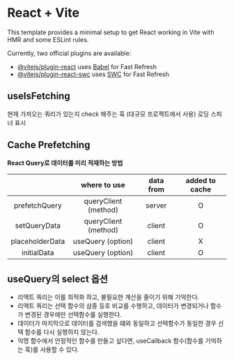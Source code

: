 # React + Vite

This template provides a minimal setup to get React working in Vite with HMR and some ESLint rules.

Currently, two official plugins are available:

- [@vitejs/plugin-react](https://github.com/vitejs/vite-plugin-react/blob/main/packages/plugin-react/README.md) uses [Babel](https://babeljs.io/) for Fast Refresh
- [@vitejs/plugin-react-swc](https://github.com/vitejs/vite-plugin-react-swc) uses [SWC](https://swc.rs/) for Fast Refresh

## useIsFetching

현재 가져오는 쿼리가 있는지 check 해주는 훅 (대규모 프로젝트에서 사용)
로딩 스피너 표시

## Cache Prefetching

**React Query로 데이터를 미리 적재하는 방법**

|                 |     where to use     | data from | added to cache |
| :-------------: | :------------------: | :-------: | :------------: |
|  prefetchQuery  | queryClient (method) |  server   |       O        |
|  setQueryData   | queryClient (method) |  client   |       O        |
| placeholderData |  useQuery (option)   |  client   |       X        |
|   initialData   |  useQuery (option)   |  client   |       O        |

## useQuery의 select 옵션

- 리액트 쿼리는 이를 최적화 하고, 불필요한 계산을 줄이기 위해 기억한다.
- 리액트 쿼리는 선택 함수의 삼중 등호 비교를 수행하고, 데이터가 변경되거나 함수가 변경된 경우에만 선택함수룰 실행한다.
- 데이터가 마지막으로 데이터를 검색했을 떄와 동일하고 선택함수가 동일한 경우 선택 함수를 다시 실행하지 않는다.
- 익명 함수에서 안정적인 함수를 만들고 싶다면, useCallback 함수(함수를 기억하는 훅)를 사용할 수 있다.

